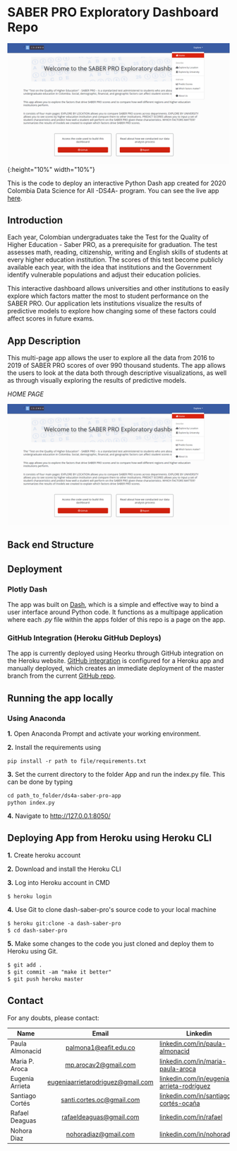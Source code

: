 # SABER PRO Exploratory Dashboard Repo 
![](/screenshots/FE_screenshot_1.PNG){:height="10%" width="10%"}

This is the code to deploy an interactive Python Dash app created for 2020 Colombia Data Science for All -DS4A- program. You can see the live app [here](https://ds4a-saber-pro.herokuapp.com/). 


## Introduction

Each year, Colombian undergraduates take the Test for the Quality of Higher Education - Saber PRO, as a prerequisite for graduation. The test assesses math, reading, citizenship, writing and English skills of students at every higher education institution. The scores of this test become publicly available each year, with the idea that institutions and the Government identify vulnerable populations and adjust their education policies. 

This interactive dashboard allows universities and other institutions to easily explore which factors matter the most to student performance on the SABER PRO. Our application lets institutions visualize the results of predictive models to explore how changing some of these factors could affect scores in future exams.

## App Description

This multi-page app allows the user to explore all the data from 2016 to 2019 of SABER PRO scores of over 990 thousand students. The app allows the users to look at the data both through descriptive visualizations, as well as through visually exploring the results of predictive models. 

*HOME PAGE*  

![1 home page](/screenshots/FE_screenshot_1.PNG)

## Back end Structure


## Deployment

### Plotly Dash

The app was built on [Dash](https://plot.ly/dash), which is a simple and effective way to bind a user interface around Python code. It functions as a multipage application where each *.py* file within the apps folder of this repo is a page on the app. 

### GitHub Integration (Heroku GitHub Deploys)
The app is currently deployed using Heorku through GitHub integration on the Heroku website. [GitHub integration](https://devcenter.heroku.com/articles/github-integration) is configured for a Heroku app and manually deployed, which creates an immediate deployment of the master branch from the current [GitHub repo](https://github.com/DS4A-TEAM25/ds4a-saber-pro-app). 

## Running the app locally

### Using Anaconda

**1.** Open Anaconda Prompt and activate your working environment.

**2.** Install the requirements using 

```
pip install -r path to file/requirements.txt
```

**3.** Set the current directory to the folder App and run the index.py file. This can be done by typing

```
cd path_to_folder/ds4a-saber-pro-app
python index.py
```

**4.** Navigate to http://127.0.0.1:8050/

## Deploying App from Heroku using Heroku CLI

**1.** Create heroku account

**2.** Download and install the Heroku CLI

**3.** Log into Heroku account in CMD

```
$ heroku login
```

**4.** Use Git to clone dash-saber-pro's source code to your local machine

```
$ heroku git:clone -a dash-saber-pro
$ cd dash-saber-pro
```
**5.** Make some changes to the code you just cloned and deploy them to Heroku using Git.

```
$ git add .
$ git commit -am "make it better"
$ git push heroku master
```

## Contact

For any doubts, please contact:  

| Name            |            Email                  | Linkedin                                       |
|-----------------|:---------------------------------:|------------------------------------------------|
| Paula Almonacid | palmona1@eafit.edu.co             | [linkedin.com/in/paula-almonacid](https://www.linkedin.com/in/paula-almonacid-802997100/) |
| Maria P. Aroca  | mp.arocav2@gmail.com              | [linkedin.com/in/maria-paula-aroca](https://www.linkedin.com/in/maria-paula-aroca-42a0a5166/)           |
| Eugenia Arrieta | eugeniaarrietarodriguez@gmail.com | [linkedin.com/in/eugenia-arrieta-rodríguez](https://www.linkedin.com/in/eugenia-arrieta-rodríguez-98797659/)  |
| Santiago Cortés | santi.cortes.oc@gmail.com         | [linkedin.com/in/santiago-cortés-ocaña](https://www.linkedin.com/in/santiago-cortés-ocaña-55122917a/)  |
| Rafael Deaguas  | rafaeldeaguas@gmail.com           | [linkedin.com/in/rafael](https://www.linkedin.com/in/rafael-d-8236b2136/)  |
| Nohora Diaz     | nohoradiaz@gmail.com              | [linkedin.com/in/nohoradiaz](https://www.linkedin.com/in/nohoradiaz/)  |
